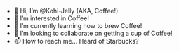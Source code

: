 - 👋 Hi, I’m @Kohi-Jelly (AKA, Coffee!)
- 👀 I’m interested in Coffee!
- 🌱 I’m currently learning how to brew Coffee!
- 💞️ I’m looking to collaborate on getting a cup of Coffee!
- 📫 How to reach me... Heard of Starbucks?

<!---
Kohi-Jelly/Kohi-Jelly is a ✨ special ✨ repository because its `README.md` (this file) appears on your GitHub profile.
You can click the Preview link to take a look at your changes.
--->
